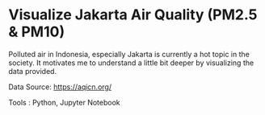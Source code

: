 # Visualize Jakarta Air Quality (PM2.5 & PM10)

Polluted air in Indonesia, especially Jakarta is currently a hot topic in the society. It motivates me to understand a little bit deeper by visualizing the data provided.

Data Source: https://aqicn.org/

Tools      : Python, Jupyter Notebook

